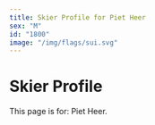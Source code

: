 ```yaml
---
title: Skier Profile for Piet Heer
sex: "M"
id: "1800"
image: "/img/flags/sui.svg" 
---
```


# Skier Profile

This page is for: Piet Heer.
    